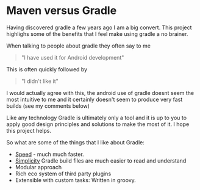 # Maven versus Gradle

Having discovered gradle a few years ago I am a big convert.  This project highlighs some of the benefits that I feel make using gradle a no brainer.

When talking to people about gradle they often say to me 

>"I have used it for Android development"

This is often quickly followed by
 > "I didn't like it"

I would actually agree with this, the android use of gradle doesnt seem the most intuitive to me and it certainly doesn't seem to produce very fast builds (see my comments below)

Like any technology Gradle is ultimately only a tool and it is up to you to apply good design principles and solutions to make the most of it.  I hope this project helps.

So what are some of the things that I like about Gradle:

- [Speed](documentation/speed.md) - much much faster.
- [Simplicity](documentation/simplicity.md) Gradle build files are much easier to read and understand
- Modular approach
- Rich eco system of third party plugins
- Extensible with custom tasks: Written in groovy.
